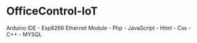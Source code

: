 # OfficeControl-IoT
Arduino IDE - Esp8266 Ethernet Module - Php - JavaScript - Html - Css - C++ - MYSQL
